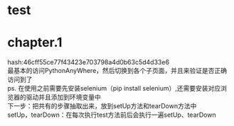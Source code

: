 # test

# chapter.1  
hash:46cff55ce77f43423e703798a4d0b63c5d4d33e6  
最基本的访问PythonAnyWhere，然后切换到各个子页面，并且来验证是否正确访问到了  
ps. 在使用之前需要先安装selenium（pip install selenium）,还需要安装对应浏览器的驱动并且添加到环境变量中  
下一步：把共有的步骤抽取出来，放到setUp方法和tearDown方法中  
setUp，tearDown：在每次执行test方法前后会执行一遍setUp、tearDown  
